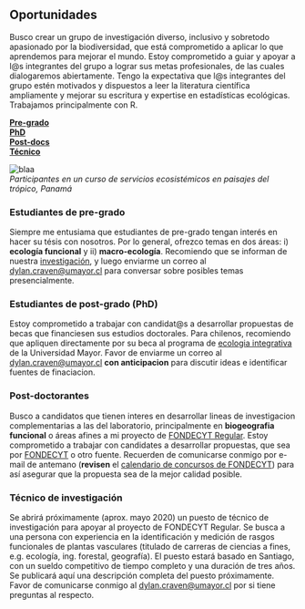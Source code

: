 ## Oportunidades      

Busco crear un grupo de investigación diverso, inclusivo y sobretodo apasionado por la biodiversidad, 
que está comprometido a aplicar lo que aprendemos para mejorar el mundo. Estoy comprometido 
a guiar y apoyar a l@s integrantes del grupo a lograr sus metas profesionales, de las 
cuales dialogaremos abiertamente. Tengo la expectativa que l@s integrantes del grupo estén 
motivados y dispuestos a leer la literatura científica ampliamente y mejorar su escritura y 
expertise en estadísticas ecológicas. Trabajamos principalmente con R.  

[**Pre-grado**](#estudiantes-de-pre-grado)   
[**PhD**](#estudiantes-de-post-grado)   
[**Post-docs**](#post-doctorantes)  
[**Técnico**](#técnico-de-investigación)  


![blaa](/images/ELTI_estudiantes.png)  
_Participantes en un curso de servicios ecosistémicos en paisajes del trópico, Panamá_

### Estudiantes de pre-grado  

Siempre me entusiama que estudiantes de pre-grado tengan interés en hacer su tésis con nosotros. 
Por lo general, ofrezco temas en dos áreas: i) **ecología funcional** y 
ii) **macro-ecología**. Recomiendo que se informan de nuestra [investigación](/research), y
luego enviarme un correo al <dylan.craven@umayor.cl> para conversar sobre posibles temas 
presencialmente.  

### Estudiantes de post-grado (PhD) 

Estoy comprometido a trabajar con candidat@s a desarrollar propuestas de becas que financiesen 
sus estudios doctorales. Para chilenos, recomiendo que apliquen directamente por su beca al 
programa de [ecologia integrativa](https://www.umayor.cl/postgradomayor/20007?programa=doctorado-en-ecologia-integrativa-(santiago)&medio=20007) de la Universidad Mayor. Favor de enviarme un correo al <dylan.craven@umayor.cl> 
**con anticipacion** para discutir ideas e identificar fuentes de finaciacion.   

### Post-doctorantes  

Busco a candidatos que tienen interes en desarrollar lineas de investigacion complementarias a
las del laboratorio, principalmente en **biogeografia funcional** o áreas afines a mi proyecto 
de [FONDECYT Regular](/research). Estoy comprometido a trabajar con candidates a desarrollar propuestas, que sea
por [FONDECYT](https://www.anid.cl/concursos/concurso/?id=281) o otro fuente. Recuerden de
 comunicarse conmigo por e-mail de antemano (**revisen** el [calendario de concursos de FONDECYT](https://www.conicyt.cl/fondecyt/2019/12/18/conoce-el-calendario-de-concursos-fondecyt-2020/))
 para así asegurar que la propuesta sea de la mejor calidad posible.  
 
### Técnico de investigación  

Se abrirá próximamente (aprox. mayo 2020) un puesto de técnico de investigación para apoyar 
al proyecto de FONDECYT Regular. Se busca a una persona con experiencia en la 
identificación y medición de rasgos funcionales de plantas vasculares (titulado de carreras de ciencias a fines, 
e.g. ecología, ing. forestal, geografía). El puesto estará basado en Santiago, con un sueldo
competitivo de tiempo completo y una duración de tres años. 
Se publicará aquí una descripción completa del puesto próximamente. Favor de comunicarse conmigo 
al <dylan.craven@umayor.cl> por si tiene preguntas al respecto.  



